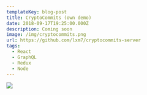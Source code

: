 ```yaml
---
templateKey: blog-post
title: CryptoCommits (own demo)
date: 2018-09-17T19:25:00.000Z
description: Coming soon
image: /img/cryptocommits.png
url: https://github.com/lxm7/cryptocommits-server
tags:
  - React
  - GraphQL
  - Redux
  - Node
---
```


![](/img/cryptocommits.png)

